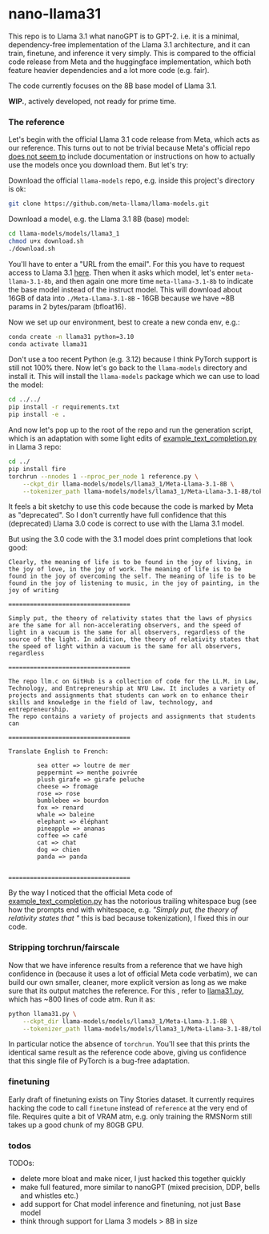 # nano-llama31

This repo is to Llama 3.1 what nanoGPT is to GPT-2. i.e. it is a minimal, dependency-free implementation of the Llama 3.1 architecture, and it can train, finetune, and inference it very simply. This is compared to the official code release from Meta and the huggingface implementation, which both feature heavier dependencies and a lot more code (e.g. fair).

The code currently focuses on the 8B base model of Llama 3.1.

**WIP.**, actively developed, not ready for prime time.

### The reference

Let's begin with the official Llama 3.1 code release from Meta, which acts as our reference. This turns out to not be trivial because Meta's official repo [does not seem to](https://github.com/meta-llama/llama-models/issues/82) include documentation or instructions on how to actually use the models once you download them. But let's try:

Download the official `llama-models` repo, e.g. inside this project's directory is ok:

```bash
git clone https://github.com/meta-llama/llama-models.git
```

Download a model, e.g. the Llama 3.1 8B (base) model:

```bash
cd llama-models/models/llama3_1
chmod u+x download.sh
./download.sh
```

You'll have to enter a "URL from the email". For this you have to request access to Llama 3.1 [here](https://llama.meta.com/llama-downloads/). Then when it asks which model, let's enter `meta-llama-3.1-8b`, and then again one more time `meta-llama-3.1-8b` to indicate the base model instead of the instruct model. This will download about 16GB of data into `./Meta-Llama-3.1-8B` - 16GB because we have ~8B params in 2 bytes/param (bfloat16).

Now we set up our environment, best to create a new conda env, e.g.:

```bash
conda create -n llama31 python=3.10
conda activate llama31
```

Don't use a too recent Python (e.g. 3.12) because I think PyTorch support is still not 100% there. Now let's go back to the `llama-models` directory and install it. This will install the `llama-models` package which we can use to load the model:

```bash
cd ../../
pip install -r requirements.txt
pip install -e .
```

And now let's pop up to the root of the repo and run the generation script, which is an adaptation with some light edits of [example_text_completion.py](https://github.com/meta-llama/llama3/blob/main/example_text_completion.py) in Llama 3 repo:

```bash
cd ../
pip install fire
torchrun --nnodes 1 --nproc_per_node 1 reference.py \
    --ckpt_dir llama-models/models/llama3_1/Meta-Llama-3.1-8B \
    --tokenizer_path llama-models/models/llama3_1/Meta-Llama-3.1-8B/tokenizer.model
```

It feels a bit sketchy to use this code because the code is marked by Meta as "deprecated". So I don't currently have full confidence that this (deprecated) Llama 3.0 code is correct to use with the Llama 3.1 model.

But using the 3.0 code with the 3.1 model does print completions that look good:

```
Clearly, the meaning of life is to be found in the joy of living, in the joy of love, in the joy of work. The meaning of life is to be found in the joy of overcoming the self. The meaning of life is to be found in the joy of listening to music, in the joy of painting, in the joy of writing

==================================

Simply put, the theory of relativity states that the laws of physics are the same for all non-accelerating observers, and the speed of light in a vacuum is the same for all observers, regardless of the source of the light. In addition, the theory of relativity states that the speed of light within a vacuum is the same for all observers, regardless

==================================

The repo llm.c on GitHub is a collection of code for the LL.M. in Law, Technology, and Entrepreneurship at NYU Law. It includes a variety of projects and assignments that students can work on to enhance their skills and knowledge in the field of law, technology, and entrepreneurship.
The repo contains a variety of projects and assignments that students can

==================================

Translate English to French:

        sea otter => loutre de mer
        peppermint => menthe poivrée
        plush girafe => girafe peluche
        cheese => fromage
        rose => rose
        bumblebee => bourdon
        fox => renard
        whale => baleine
        elephant => éléphant
        pineapple => ananas
        coffee => café
        cat => chat
        dog => chien
        panda => panda


==================================
```

By the way I noticed that the official Meta code of [example_text_completion.py](https://github.com/meta-llama/llama3/blob/main/example_text_completion.py) has the notorious trailing whitespace bug (see how the prompts end with whitespace, e.g. *"Simply put, the theory of relativity states that "* this is bad because tokenization), I fixed this in our code.


### Stripping torchrun/fairscale

Now that we have inference results from a reference that we have high confidence in (because it uses a lot of official Meta code verbatim), we can build our own smaller, cleaner, more explicit version as long as we make sure that its output matches the reference. For this , refer to [llama31.py](llama31.py), which has ~800 lines of code atm. Run it as:

```bash
python llama31.py \
    --ckpt_dir llama-models/models/llama3_1/Meta-Llama-3.1-8B \
    --tokenizer_path llama-models/models/llama3_1/Meta-Llama-3.1-8B/tokenizer.model
```

In particular notice the absence of `torchrun`. You'll see that this prints the identical same result as the reference code above, giving us confidence that this single file of PyTorch is a bug-free adaptation.

### finetuning

Early draft of finetuning exists on Tiny Stories dataset. It currently requires hacking the code to call `finetune` instead of `reference` at the very end of file. Requires quite a bit of VRAM atm, e.g. only training the RMSNorm still takes up a good chunk of my 80GB GPU.

### todos

TODOs:

- delete more bloat and make nicer, I just hacked this together quickly
- make full featured, more similar to nanoGPT (mixed precision, DDP, bells and whistles etc.)
- add support for Chat model inference and finetuning, not just Base model
- think through support for Llama 3 models > 8B in size
